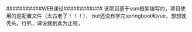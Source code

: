 ###########WEB课设############
该项目基于ssm框架编写的，项目使用的是配置文件（太古老了！！！），
but还没有学完springboot和vue，想想就秃头。行叭，课设就到此为止啦。
